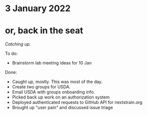 # 3 January 2022
# or, back in the seat

_Catching up._

To do:

- Brainstorm lab meeting ideas for 10 Jan

Done:

- Caught up, mostly.  This was most of the day.
- Create two groups for USDA.
- Email USDA with groups onboarding info.
- Picked back up work on an authorization system
- Deployed authenticated requests to GitHub API for nextstrain.org
- Brought up "user pain" and discussed issue triage
